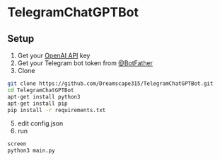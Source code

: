 # TelegramChatGPTBot
## Setup
1. Get your [OpenAI API](https://openai.com/api/) key
2. Get your Telegram bot token from [@BotFather](https://t.me/BotFather)
3. Clone 
```bash
git clone https://github.com/Dreamscape315/TelegramChatGPTBot.git
cd TelegramChatGPTBot
apt-get install python3
apt-get install pip
pip install -r requirements.txt
```
5. edit config.json
4. run
```bash
screen
python3 main.py
```
